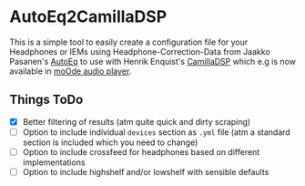 # AutoEq2CamillaDSP

This is a simple tool to easily create a configuration file for your Headphones or IEMs using Headphone-Correction-Data from Jaakko Pasanen's [AutoEq](https://github.com/jaakkopasanen/AutoEq) to use with Henrik Enquist's [CamillaDSP](https://github.com/HEnquist/camilladsp) which e.g is now available in [moOde audio player](https://github.com/moode-player/moode).

## Things ToDo

- [x] Better filtering of results (atm quite quick and dirty scraping)
- [ ] Option to include individual `devices` section as `.yml` file (atm a standard section is included which you need to change)
- [ ] Option to include crossfeed for headphones based on different implementations
- [ ] Option to include highshelf and/or lowshelf with sensible defaults
